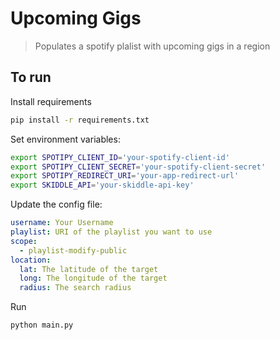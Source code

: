 # Upcoming Gigs

> Populates a spotify plalist with upcoming gigs in a region

## To run

Install requirements
```sh
pip install -r requirements.txt
```

Set environment variables:
```sh
export SPOTIPY_CLIENT_ID='your-spotify-client-id'
export SPOTIPY_CLIENT_SECRET='your-spotify-client-secret'
export SPOTIPY_REDIRECT_URI='your-app-redirect-url'
export SKIDDLE_API='your-skiddle-api-key'
```

Update the config file:
```yaml
username: Your Username
playlist: URI of the playlist you want to use
scope:
  - playlist-modify-public
location:
  lat: The latitude of the target
  long: The longitude of the target
  radius: The search radius
```

Run
```sh
python main.py
```
